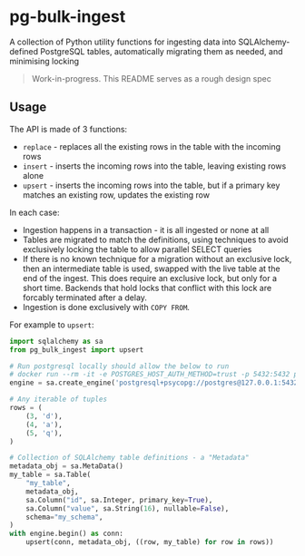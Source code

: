 # pg-bulk-ingest

A collection of Python utility functions for ingesting data into SQLAlchemy-defined PostgreSQL tables, automatically migrating them as needed, and minimising locking

> Work-in-progress. This README serves as a rough design spec


## Usage

The API is made of 3 functions:

- `replace` - replaces all the existing rows in the table with the incoming rows
- `insert` - inserts the incoming rows into the table, leaving existing rows alone
- `upsert` - inserts the incoming rows into the table, but if a primary key matches an existing row, updates the existing row

In each case:

- Ingestion happens in a transaction - it is all ingested or none at all
- Tables are migrated to match the definitions, using techniques to avoid exclusively locking the table to allow parallel SELECT queries
- If there is no known technique for a migration without an exclusive lock, then an intermediate table is used, swapped with the live table at the end of the ingest. This does require an exclusive lock, but only for a short time. Backends that hold locks that conflict with this lock are forcably terminated after a delay.
- Ingestion is done exclusively with `COPY FROM`.

For example to `upsert`:

```python
import sqlalchemy as sa
from pg_bulk_ingest import upsert

# Run postgresql locally should allow the below to run
# docker run --rm -it -e POSTGRES_HOST_AUTH_METHOD=trust -p 5432:5432 postgres
engine = sa.create_engine('postgresql+psycopg://postgres@127.0.0.1:5432/')

# Any iterable of tuples
rows = (
    (3, 'd'),
    (4, 'a'),
    (5, 'q'),
)

# Collection of SQLAlchemy table definitions - a "Metadata"
metadata_obj = sa.MetaData()
my_table = sa.Table(
    "my_table",
    metadata_obj,
    sa.Column("id", sa.Integer, primary_key=True),
    sa.Column("value", sa.String(16), nullable=False),
    schema="my_schema",
)
with engine.begin() as conn:
    upsert(conn, metadata_obj, ((row, my_table) for row in rows))
```
